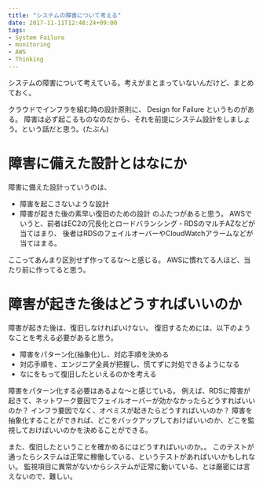 ```yaml
---
title: "システムの障害について考える"
date: 2017-11-11T12:48:24+09:00
tags:
- System Failure
- monitoring
- AWS
- Thinking
---
```

システムの障害について考えている。考えがまとまっていないんだけど、まとめておく。

<!--more-->

クラウドでインフラを組む時の設計原則に、 Design for Failure というものがある。
障害は必ず起こるものなのだから、それを前提にシステム設計をしましょう。という話だと思う。(たぶん)

# 障害に備えた設計とはなにか

障害に備えた設計っていうのは、

* 障害を起こさないような設計
* 障害が起きた後の素早い復旧のための設計
のふたつがあると思う。
AWSでいうと、前者はEC2の冗長化とロードバランシング・RDSのマルチAZなどが当てはまり、
後者はRDSのフェイルオーバーやCloudWatchアラームなどが当てはまる。

ここってあんまり区別せず作ってるな〜と感じる。
AWSに慣れてる人ほど、当たり前に作ってると思う。

# 障害が起きた後はどうすればいいのか

障害が起きた後は、復旧しなければいけない。
復旧するためには、以下のようなことを考える必要があると思う。

* 障害をパターン化(抽象化)し、対応手順を決める
* 対応手順を、エンジニア全員が把握し、慌てずに対処できるようになる
* なにをもって復旧したといえるのかを考える

障害をパターン化する必要はあるよな〜と感じている。
例えば、RDSに障害が起きて、ネットワーク要因でフェイルオーバーが効かなかったらどうすればいいのか？
インフラ要因でなく、オペミスが起きたらどうすればいいのか？
障害を抽象化することができれば、どこをバックアップしておけばいいのか、どこを監視しておけばいいのかを決めることができる。

また、復旧したということを確かめるにはどうすればいいのか。。
このテストが通ったらシステムは正常に稼働している、というテストがあればいいかもしれない。
監視項目に異常がないからシステムが正常に動いている、とは厳密には言えないので、難しい。
